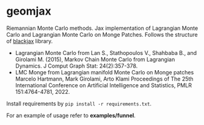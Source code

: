 # geomjax
 Riemannian Monte Carlo methods. Jax implementation of Lagrangian Monte Carlo and Lagrangian Monte Carlo on Monge Patches. 
 Follows the structure of [blackjax](https://github.com/blackjax-devs/blackjax) library. 

 * Lagrangian Monte Carlo from Lan S., Stathopoulos V., Shahbaba B., and Girolami M. (2015), Markov Chain Monte Carlo from Lagrangian Dynamics. J Comput Graph Stat: 24(2):357-378.
 * LMC Monge from Lagrangian manifold Monte Carlo on Monge patches Marcelo Hartmann, Mark Girolami, Arto Klami Proceedings of The 25th International Conference on Artificial Intelligence and Statistics, PMLR 151:4764-4781, 2022.

Install requirements by `pip install -r requirements.txt`.

For an example of usage refer to **examples/funnel**.


